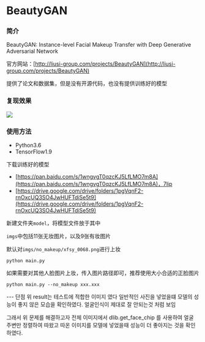 # BeautyGAN

### 简介

BeautyGAN: Instance-level Facial Makeup Transfer with Deep Generative Adversarial Network

官方网站：[http://liusi-group.com/projects/BeautyGAN](http://liusi-group.com/projects/BeautyGAN)

提供了论文和数据集，但是没有开源代码，也没有提供训练好的模型

### 复现效果

![](result.jpg)

### 使用方法

- Python3.6
- TensorFlow1.9

下载训练好的模型

- [https://pan.baidu.com/s/1wngvgT0qzcKJ5LfLMO7m8A](https://pan.baidu.com/s/1wngvgT0qzcKJ5LfLMO7m8A)，7lip
- [https://drive.google.com/drive/folders/1pgVqnF2-rnOxcUQ3SO4JwHUFTdiSe5t9](https://drive.google.com/drive/folders/1pgVqnF2-rnOxcUQ3SO4JwHUFTdiSe5t9)

新建文件夹`model`，将模型文件放于其中

`imgs`中包括11张无妆图片，以及9张有妆图片

默认对`imgs/no_makeup/xfsy_0068.png`进行上妆

```
python main.py
```

如果需要对其他人脸图片上妆，传入图片路径即可，推荐使用大小合适的正脸图片

```
python main.py --no_makeup xxx.xxx
```
--- 단점
위 result는 테스트에 적합한 이미지 였다 일반적인 사진을 넣었을떄 모델의 성능이 좋지 않은 모습을 확인하였다.
얼굴인식이 제대로 잘 안되는것 처럼 보임

그래서 위 문제를 해결하고자 전체 이미지에서 dlib.get_face_chip 를 사용하여 얼굴 주변만 정렬하여 따왔고 따온 이미지를 모델에 넣었을때
성능이 더 좋아지는 것을 확인하였다.
